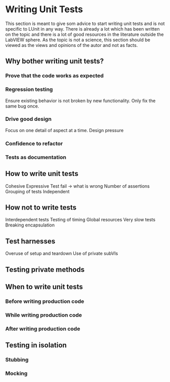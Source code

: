 # Writing Unit Tests

This section is meant to give som advice to start writing unit tests and is not specific to LUnit in any way.
There is already a lot which has been written on the topic and there is a lot of good resources in the literature outside the LabVIEW sphere.
As the topic is not a science, this section should be viewed as the views and opinions of the autor and not as facts.

## Why bother writing unit tests?

### Prove that the code works as expected

### Regression testing

Ensure existing behavior is not broken by new functionality.
Only fix the same bug once.

### Drive good design

Focus on one detail of aspect at a time.
Design pressure

### Confidence to refactor

### Tests as documentation

## How to write unit tests

Cohesive
Expressive
Test fail -> what is wrong
Number of assertions
Grouping of tests
Independent

## How not to write tests

Interdependent tests
Testing of timing
Global resources
Very slow tests
Breaking encapsulation

## Test harnesses

Overuse of setup and teardown
Use of private subVIs

## Testing private methods

## When to write unit tests

### Before writing production code

### While writing production code

### After writing production code

## Testing in isolation

### Stubbing

### Mocking
